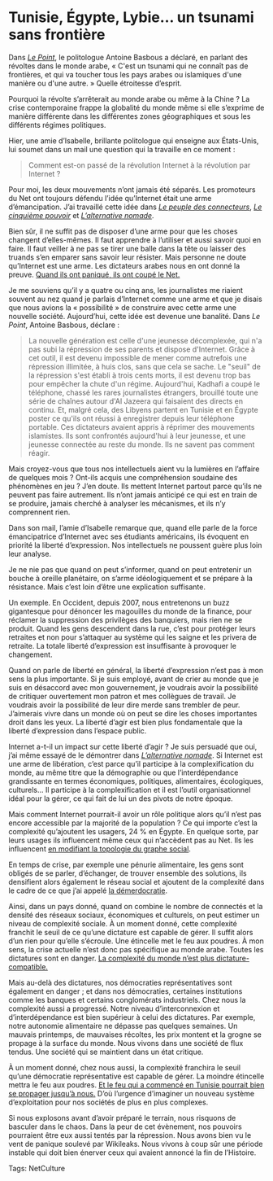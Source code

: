 # Tunisie, Égypte, Lybie… un tsunami sans frontière

Dans [*Le Point*](http://www.lepoint.fr/monde/la-peur-a-change-de-camp-21-02-2011-1298005_24.php?xtor=EPR-6-[Newsletter-Quotidienne]-20110222), le politologue Antoine Basbous a déclaré, en parlant des révoltes dans le monde arabe, « C'est un tsunami qui ne connaît pas de frontières, et qui va toucher tous les pays arabes ou islamiques d'une manière ou d'une autre. » Quelle étroitesse d’esprit.

Pourquoi la révolte s’arrêterait au monde arabe ou même à la Chine ? La crise contemporaine frappe la globalité du monde même si elle s’exprime de manière différente dans les différentes zones géographiques et sous les différents régimes politiques.

Hier, une amie d’Isabelle, brillante politologue qui enseigne aux États-Unis, lui soumet dans un mail une question qui la travaille en ce moment :

> Comment est-on passé de la révolution Internet à la révolution par Internet ?

Pour moi, les deux mouvements n’ont jamais été séparés. Les promoteurs du Net ont toujours défendu l’idée qu’Internet était une arme d’émancipation. J’ai travaillé cette idée dans [*Le peuple des connecteurs*](http://blog.tcrouzet.com/le-peuple-des-connecteurs/), [*Le cinquième pouvoir*](http://blog.tcrouzet.com/le-cinquieme-pouvoir/) et [*L’alternative nomade*](http://blog.tcrouzet.com/alternative-nomade/).

Bien sûr, il ne suffit pas de disposer d’une arme pour que les choses changent d’elles-mêmes. Il faut apprendre à l’utiliser et aussi savoir quoi en faire. Il faut veiller à ne pas se tirer une balle dans la tête ou laisser des truands s’en emparer sans savoir leur résister. Mais personne ne doute qu’Internet est une arme. Les dictateurs arabes nous en ont donné la preuve. [Quand ils ont paniqué, ils ont coupé le Net.](http://blog.tcrouzet.com/2011/01/29/egypte-deconnectee-du-cerveau-global/)

Je me souviens qu’il y a quatre ou cinq ans, les journalistes me riaient souvent au nez quand je parlais d’Internet comme une arme et que je disais que nous avions la « possibilité » de construire avec cette arme une nouvelle société. Aujourd’hui, cette idée est devenue une banalité. Dans *Le Point*, Antoine Basbous, déclare :

> La nouvelle génération est celle d'une jeunesse décomplexée, qui n'a pas subi la répression de ses parents et dispose d'Internet. Grâce à cet outil, il est devenu impossible de mener comme autrefois une répression illimitée, à huis clos, sans que cela se sache. Le "seuil" de la répression s'est établi à trois cents morts, il est devenu trop bas pour empêcher la chute d'un régime. Aujourd'hui, Kadhafi a coupé le téléphone, chassé les rares journalistes étrangers, brouillé toute une série de chaînes autour d'Al Jazeera qui faisaient des directs en continu. Et, malgré cela, des Libyens partent en Tunisie et en Égypte poster ce qu'ils ont réussi à enregistrer depuis leur téléphone portable. Ces dictateurs avaient appris à réprimer des mouvements islamistes. Ils sont confrontés aujourd'hui à leur jeunesse, et une jeunesse connectée au reste du monde. Ils ne savent pas comment réagir.

Mais croyez-vous que tous nos intellectuels aient vu la lumières en l’affaire de quelques mois ? Ont-ils acquis une compréhension soudaine des phénomènes en jeu ? J’en doute. Ils mettent Internet partout parce qu’ils ne peuvent pas faire autrement. Ils n’ont jamais anticipé ce qui est en train de se produire, jamais cherché à analyser les mécanismes, et ils n’y comprennent rien.

Dans son mail, l’amie d’Isabelle remarque que, quand elle parle de la force émancipatrice d’Internet avec ses étudiants américains, ils évoquent en priorité la liberté d’expression. Nos intellectuels ne poussent guère plus loin leur analyse.

Je ne nie pas que quand on peut s’informer, quand on peut entretenir un bouche à oreille planétaire, on s’arme idéologiquement et se prépare à la résistance. Mais c’est loin d’être une explication suffisante.

Un exemple. En Occident, depuis 2007, nous entretenons un buzz gigantesque pour dénoncer les magouilles du monde de la finance, pour réclamer la suppression des privilèges des banquiers, mais rien ne se produit. Quand les gens descendent dans la rue, c’est pour protéger leurs retraites et non pour s’attaquer au système qui les saigne et les privera de retraite. La totale liberté d’expression est insuffisante à provoquer le changement.

Quand on parle de liberté en général, la liberté d’expression n’est pas à mon sens la plus importante. Si je suis employé, avant de crier au monde que je suis en désaccord avec mon gouvernement, je voudrais avoir la possibilité de critiquer ouvertement mon patron et mes collègues de travail. Je voudrais avoir la possibilité de leur dire merde sans trembler de peur. J’aimerais vivre dans un monde où on peut se dire les choses importantes droit dans les yeux. La liberté d’agir est bien plus fondamentale que la liberté d’expression dans l’espace public.

Internet a-t-il un impact sur cette liberté d’agir ? Je suis persuadé que oui, j’ai même essayé de le démontrer dans [*L’alternative nomade*](http://blog.tcrouzet.com/alternative-nomade/). Si Internet est une arme de libération, c’est parce qu’il participe à la complexification du monde, au même titre que la démographie ou que l’interdépendance grandissante en termes économiques, politiques, alimentaires, écologiques, culturels… Il participe à la complexification et il est l’outil organisationnel idéal pour la gérer, ce qui fait de lui un des pivots de notre époque.

Mais comment Internet pourrait-il avoir un rôle politique alors qu’il n’est pas encore accessible par la majorité de la population ? Ce qui importe c’est la complexité qu’ajoutent les usagers, 24 % en Égypte. En quelque sorte, par leurs usages ils influencent même ceux qui n’accèdent pas au Net. Ils les influencent [en modifiant la topologie du graphe social](http://blog.tcrouzet.com/2010/11/24/la-carte-et-le-reseau-social/). 

En temps de crise, par exemple une pénurie alimentaire, les gens sont obligés de se parler, d’échanger, de trouver ensemble des solutions, ils densifient alors également le réseau social et ajoutent de la complexité dans le cadre de ce que j’ai appelé [la démerdocratie](http://blog.tcrouzet.com/2011/01/14/la-demerdocratie/).

Ainsi, dans un pays donné, quand on combine le nombre de connectés et la densité des réseaux sociaux, économiques et culturels, on peut estimer un niveau de complexité sociale. À un moment donné, cette complexité franchit le seuil de ce qu’une dictature est capable de gérer. Il suffit alors d’un rien pour qu’elle s’écroule. Une étincelle met le feu aux poudres. À mon sens, la crise actuelle n’est donc pas spécifique au monde arabe. Toutes les dictatures sont en danger. [La complexité du monde n’est plus dictature-compatible.](http://blog.tcrouzet.com/2010/08/29/surpopulation-implique-democratie/)

Mais au-delà des dictatures, nos démocraties représentatives sont également en danger ; et dans nos démocraties, certaines institutions comme les banques et certains conglomérats industriels. Chez nous la complexité aussi a progressé. Notre niveau d’interconnexion et d’interdépendance est bien supérieur à celui des dictatures. Par exemple, notre autonomie alimentaire ne dépasse pas quelques semaines. Un mauvais printemps, de mauvaises récoltes, les prix montent et la grogne se propage à la surface du monde. Nous vivons dans une société de flux tendus. Une société qui se maintient dans un état critique. 

À un moment donné, chez nous aussi, la complexité franchira le seuil qu’une démocratie représentative est capable de gérer. La moindre étincelle mettra le feu aux poudres. [Et le feu qui a commencé en Tunisie pourrait bien se propager jusqu’à nous.](http://blog.tcrouzet.com/2011/02/13/la-revolte-mediterranee/) D’où l’urgence d’imaginer un nouveau système d’exploitation pour nos sociétés de plus en plus complexes.

Si nous explosons avant d’avoir préparé le terrain, nous risquons de basculer dans le chaos. Dans la peur de cet évènement, nos pouvoirs pourraient être eux aussi tentés par la répression. Nous avons bien vu le vent de panique soulevé par Wikileaks. Nous vivons à coup sûr une période instable qui doit bien énerver ceux qui avaient annoncé la fin de l’Histoire.

Tags: NetCulture